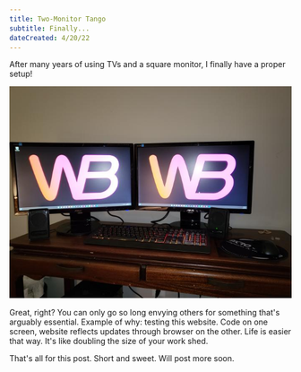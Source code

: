 ```yaml
---
title: Two-Monitor Tango
subtitle: Finally...
dateCreated: 4/20/22
---
```


After many years of using TVs and a square monitor, I finally have a proper setup!

![My Lappy](../public/pictures/monitors.jpg)

Great, right? You can only go so long envying others for something that's arguably essential. Example of why: testing this website. Code on one screen, website reflects updates through browser on the other. Life is easier that way. It's like doubling the size of your work shed.

That's all for this post. Short and sweet. Will post more soon.